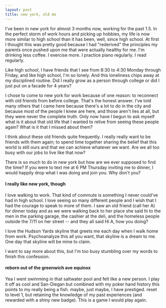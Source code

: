 ```yaml
---
layout: post
title: new york, old me
---
```


I've been in new york for almost 3 months now, working for the past 1.5. In the perfect storm of work hours and picking up hobbies, my life is now more similar to high school than it has been, well, since high school. At first I thought this was pretty good because I had "rederived" the principles my parents once pushed upon me that were actually healthy for me. I'm drinking less coffee. I exercise more. I practice piano regularly. I read regularly. 

Like high school, I have friends that I see from 8:30 to 4:30 Monday through Friday, and like high school, I'm so lonely. And this loneliness chips away at my disciplined routine. Did I really grow as a person through college or did I just put on a facade for 4 years? 

I chose to come to new york for work because of one reason: to reconnect with old friends from before college. That's the honest answer. I've told many others that I came here because there's a lot to do in the city and because most of the people I knew are here, and those aren't lies at all, but they were never the complete truth. Only now have I begun to ask myself what is it about that old life that I wanted to relive from seeing these people again? What is it that I missed about them? 

I think about these old friends quite frequently. I really really want to be friends with them again; to spend time together sharing the belief that this world is still ours and that we can achieve whatever we want. Are we all too busy with our jobs to live like that now? 

There is so much to do in new york but how are we ever supposed to find the time? If you were to text me at 6 PM Thursday inviting me to dinner, I would happily drop what I was doing and join you. Why don't you?

#### I really like new york, though

I love walking to work. That kind of commute is something I never could've had in high school. I love seeing so many different people and I wish that I had the courage to speak to more of them. I saw an old friend (call her A) for dinner today and as we were walking back to her place she said hi to the men in the parking garage, the cashier at the deli, and the homeless people outside the 7/11 on her street -- and they all said Hi A, how you doing? 

I love the Hudson Yards skyline that greets me each day when I walk home from work. Psychoanalyze this all you want, that skyline is a dream to me. One day that skyline will be mine to claim. 

I want to say more about this, but I'm too busy stumbling over my words to finish this confession.

#### reborn out of the greenwich ave equinox

Yea I went swimming in that saltwater pool and felt like a new person. I play it off as cool and San-Diegan but combined with my poker hand history this points to my really being a fish. maybe, just maybe, I have prestiged. reset to level 1, but retaining the knowledge of my past experiences (and rewarded with a shiny new badge). This is a game I would play again. 
